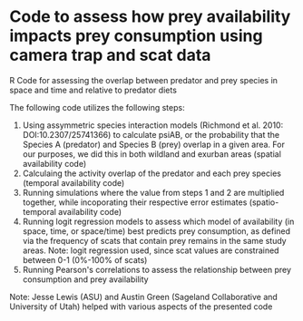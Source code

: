 # Code to assess how prey availability impacts prey consumption using camera trap and scat data
R Code for assessing the overlap between predator and prey species in space and time and relative to predator diets

The following code utilizes the following steps:
1. Using assymmetric species interaction models (Richmond et al. 2010: DOI:10.2307/25741366) to calculate psiAB, or the probability that the Species A (predator) and Species B (prey) overlap in a given area. For our purposes, we did this in both wildland and exurban areas (spatial availability code)
2. Calculaing the activity overlap of the predator and each prey species (temporal availability code)
3. Running simulations where the value from steps 1 and 2 are multiplied together, while incoporating their respective error estimates (spatio-temporal availability code)
4. Running logit regression models to assess which model of availability (in space, time, or space/time) best predicts prey consumption, as defined via the frequency of scats that contain prey remains in the same study areas. Note: logit regression used, since scat values are constrained between 0-1 (0%-100% of scats)
5. Running Pearson's correlations to assess the relationship between prey consumption and prey availability

Note: Jesse Lewis (ASU) and Austin Green (Sageland Collaborative and University of Utah) helped with various aspects of the presented code


